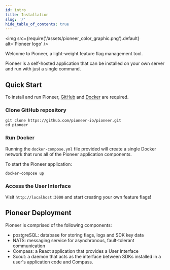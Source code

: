 ```yaml
---
id: intro
title: Installation
slug: '/'
hide_table_of_contents: true
---
```


<img
  src={require('/assets/pioneer_color_graphic.png').default}
  alt='Pioneer logo'
/>

Welcome to Pioneer, a light-weight feature flag management tool.

Pioneer is a self-hosted application that can be installed on your own server and run with just a single command.

## Quick Start
To install and run Pioneer, [GitHub](https://cli.github.com/) and [Docker](https://docs.docker.com/get-docker/) are required. 

### Clone GitHub repository
```
git clone https://github.com/pioneer-io/pioneer.git
cd pioneer
```

### Run Docker
Running the `docker-compose.yml` file provided will create a single Docker network that runs all of the Pioneer application components. 

To start the Pioneer application:
```
docker-compose up
```

### Access the User Interface
Visit `http://localhost:3000` and start creating your own feature flags!

## Pioneer Deployment
Pioneer is comprised of the following components:
- postgreSQL: database for storing flags, logs and SDK key data
- NATS: messaging service for asynchronous, fault-tolerant communication
- Compass: a React application that provides a User Interface
- Scout: a daemon that acts as the interface between SDKs installed in a user's application code and Compass. 
